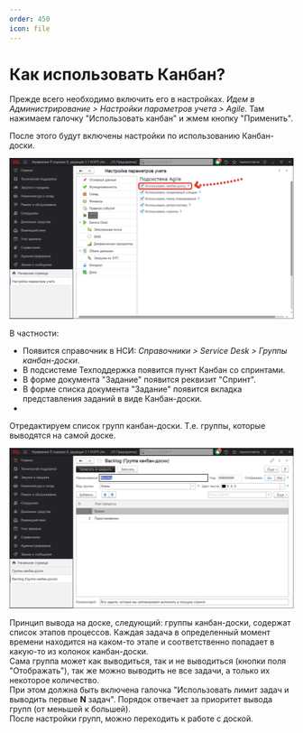 ```yaml
---
order: 450
icon: file
---
```


# Как использовать Канбан?
Прежде всего необходимо включить его в настройках.
*Идем в Администрирование > Настройки параметров учета > Agile.*
Там нажимаем галочку "Использовать канбан" и жмем кнопку "Применить".

После этого будут включены настройки по использованию Канбан-доски.

![01_КакИспользоватьКанбан](static/01_КакИспользоватьКанбан.png)

В частности:
* Появится справочник в НСИ: *Справочники > Service Desk > Группы канбан-доски*.
* В подсистеме Техподдержка появится пункт Канбан со спринтами.
* В форме документа "Задание" появится реквизит "Спринт".
* В форме списка документа "Задание" появится вкладка представления заданий в виде Канбан-доски.
* 
Отредактируем список групп канбан-доски. Т.е. группы, которые выводятся на самой доске.

![02_КакИспользоватьКанбан](static/02_КакИспользоватьКанбан.png)

Принцип вывода на доске, следующий: группы канбан-доски, содержат список этапов процессов. Каждая задача в определенный момент времени находится на каком-то этапе и соответственно попадает в какую-то из колонок канбан-доски.  
Сама группа может как выводиться, так и не выводиться (кнопки поля "Отображать"), так же можно выводить не все задачи, а только их некоторое количество.   
При этом должна быть включена галочка "Использовать лимит задач и выводить первые **N** задач". Порядок отвечает за приоритет вывода групп (от меньшей к большей).  
После настройки групп, можно переходить к работе с доской.